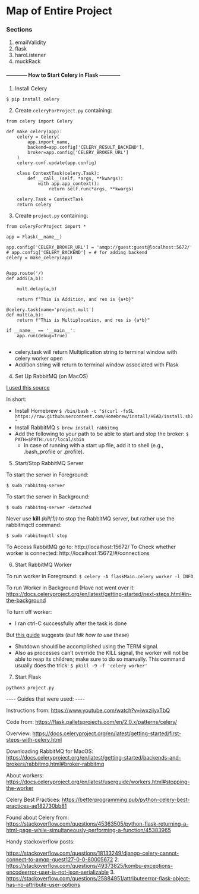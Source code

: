 # Map of Entire Project

### Sections
1. emailValidity 
2. flask
3. haroListener 
4. muckRack






#### ———— How to Start Celery in Flask ————

1. Install Celery
```
$ pip install celery
```

2. Create `celeryForProject.py` containing:

```
from celery import Celery

def make_celery(app):
    celery = Celery(
        app.import_name,
        backend=app.config['CELERY_RESULT_BACKEND'],
        broker=app.config['CELERY_BROKER_URL']
    )
    celery.conf.update(app.config)

    class ContextTask(celery.Task):
        def __call__(self, *args, **kwargs):
            with app.app_context():
                return self.run(*args, **kwargs)

    celery.Task = ContextTask
    return celery
```

3. Create `project.py` containing:

```
from celeryForProject import *

app = Flask(__name__)

app.config['CELERY_BROKER_URL'] = 'amqp://guest:guest@localhost:5672/'
# app.config['CELERY_BACKEND'] = # for adding backend
celery = make_celery(app)


@app.route('/)
def addi(a,b):

    mult.delay(a,b)
    
    return f"This is Addition, and res is {a+b}"
    
@celery.task(name='project.mult')
def mult(a,b):
    return f"This is Multiplocation, and res is {a*b}"  
    
if __name__ == '__main__':
    app.run(debug=True)
    
```
- celery.task will return Multiplication string to terminal window with celery worker open
- Addition string will return to terminal window associated with Flask


4. Set Up RabbitMQ (on MacOS)

[I used this source](https://docs.celeryproject.org/en/latest/getting-started/backends-and-brokers/rabbitmq.html#installing-rabbitmq-on-macos)

In short:
- Install Homebrew
`$ /bin/bash -c "$(curl -fsSL https://raw.githubusercontent.com/Homebrew/install/HEAD/install.sh)"`
- Install RabbitMQ 
`$ brew install rabbitmq`
- Add the following to your path to be able to start and stop the broker: 
`$ PATH=$PATH:/usr/local/sbin`
  - In case of running with a start up file, add it to shell (e.g., .bash_profile or .profile).

5. Start/Stop RabbitMQ Server

To start the server in Foreground:

`$ sudo rabbitmq-server`

To start the server in Background:

`$ sudo rabbitmq-server -detached`

Never use **kill** *(kill(1))* to stop the RabbitMQ server, but rather use the rabbitmqctl command:

`$ sudo rabbitmqctl stop`

To Access RabbitMQ go to: http://localhost:15672/
To Check whether worker is connected: http://localhost:15672/#/connections

6. Start RabbitMQ Worker

To run worker in Foreground:
`$ celery -A flaskMain.celery worker -l INFO`

To run Worker in Background (Have not went over it:
https://docs.celeryproject.org/en/latest/getting-started/next-steps.html#in-the-background

To turn off worker:
- I ran ctrl-C successfully after the task is done

But [this guide](https://docs.celeryproject.org/en/latest/userguide/workers.html#stopping-the-worker) suggests (*but Idk how to use these*) 
- Shutdown should be accomplished using the TERM signal.
- Also as processes can’t override the KILL signal, the worker will not be able to reap its children; make sure to do so
manually. This command usually does the trick: 
`$ pkill -9 -f 'celery worker'`

7. Start Flask

`python3 project.py`


---- Guides that were used: ----

Instructions from: https://www.youtube.com/watch?v=iwxzilyxTbQ

Code from: https://flask.palletsprojects.com/en/2.0.x/patterns/celery/

Overview: https://docs.celeryproject.org/en/latest/getting-started/first-steps-with-celery.html

Downloading RabbitMQ for MacOS: https://docs.celeryproject.org/en/latest/getting-started/backends-and-brokers/rabbitmq.html#broker-rabbitmq

About workers: https://docs.celeryproject.org/en/latest/userguide/workers.html#stopping-the-worker

Celery Best Practices: https://betterprogramming.pub/python-celery-best-practices-ae182730bb81

Found about Celery from: https://stackoverflow.com/questions/45363505/python-flask-returning-a-html-page-while-simultaneously-performing-a-function/45383965


Handy stackoverflow posts:

https://stackoverflow.com/questions/18133249/django-celery-cannot-connect-to-amqp-guest127-0-0-80005672
2. https://stackoverflow.com/questions/49373825/kombu-exceptions-encodeerror-user-is-not-json-serializable
3. https://stackoverflow.com/questions/25884951/attributeerror-flask-object-has-no-attribute-user-options

